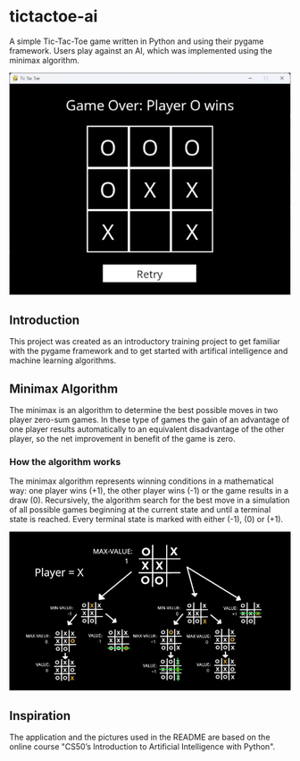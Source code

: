 # tictactoe-ai
A simple Tic-Tac-Toe game written in Python and using their pygame framework. Users play against an AI, 
which was implemented using the minimax algorithm.

![image of tictactoe game window](data/game-window.png)

## Introduction
This project was created as an introductory training project to get familiar with the pygame framework
and to get started with artifical intelligence and machine learning algorithms.
## Minimax Algorithm
The minimax is an algorithm to determine the best possible moves in two player zero-sum games. 
In these type of games the gain of an advantage of one player results automatically to an equivalent
disadvantage of the other player, so the net improvement in benefit of the game is zero.

### How the algorithm works
The minimax algorithm represents winning conditions in a mathematical way: one player wins (+1), the 
other player wins (-1) or the game results in a draw (0). Recursively, the algorithm search for the
best move in a simulation of all possible games beginning at the current state and until a terminal
state is reached. Every terminal state is marked with either (-1), (0) or (+1).

![image of minimax in tic tac toe](data/minimax.png)

## Inspiration
The application and the pictures used in the README are based on the online course 
"CS50’s Introduction to Artificial Intelligence with Python".
